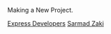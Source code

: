 Making a New Project.

[Express Developers](https://expressdevelopers.net)
[Sarmad Zaki](https://samspk-portfolio.firebaseapp.com)